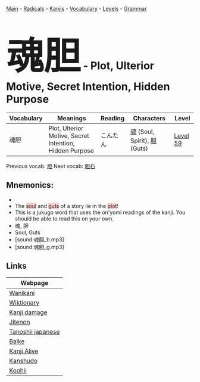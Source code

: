 <style> bigfont {font-size: 100px}</style>
[Main](../README.md) -
[Radicals](../radicals.md) -
[Kanjis](../kanjis.md) -
[Vocabulary](../vocabulary.md) -
[Levels](../levels.md) -
[Grammar](../grammar.md)
# <bigfont> 魂胆</bigfont> - Plot, Ulterior Motive, Secret Intention, Hidden Purpose 

| Vocabulary | Meanings | Reading | Characters | Level |
| --- | --- | --- | --- | --- |
| 魂胆 | Plot, Ulterior Motive, Secret Intention, Hidden Purpose | こんたん |  [魂](../kanjis/魂.md) (Soul, Spirit), [胆](../kanjis/胆.md) (Guts) | [Level 59](../levels/wk_level59.md) |

Previous vocab: [胆](胆.md) Next vocab: [胆石](胆石.md) 

## Mnemonics:

* 
* The <span style="background-color:#ffcccb"> soul</span> and <span style="background-color:#ffcccb"> guts</span> of a story lie in the <span style="background-color:#ffcccb"> plot</span>! 
* This is a jukugo word that uses the on'yomi readings of the kanji. You should be able to read this on your own.
* 魂, 胆
* Soul, Guts
* [sound:魂胆_b.mp3]
* [sound:魂胆_g.mp3]


## Links 

| Webpage |
| --- |
| [Wanikani          ](https://www.wanikani.com/kanji/魂胆) |
| [Wiktionary        ](https://en.wiktionary.org/wiki/魂胆) |
| [Kanji damage      ](http://www.kanjidamage.com/kanji/search?utf8=✓&q=魂胆) |
| [Jitenon           ](https://jitenon.com/kanji/魂胆) |
| [Tanoshii japanese ](https://www.tanoshiijapanese.com/dictionary/kanji.cfm?k=魂胆) |
| [Baike             ](https://baike.baidu.com/item/魂胆) |
| [Kanji Alive       ](https://app.kanjialive.com/魂胆) |
| [Kanshudo          ](https://www.kanshudo.com/searchmn?q=魂胆) |
| [Koohii            ](https://kanji.koohii.com/study/kanji/魂胆) |
